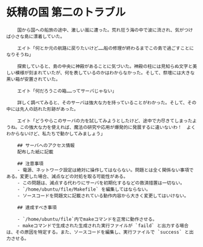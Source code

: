 # 妖精の国 第二のトラブル
        
        国から国への船旅の途中、激しい嵐に遭った。荒れ狂う海の中で波に流され、気がつけば小さな島に漂着していた。
        
        エイト「何とか元の航路に戻りたいけど……船の修理が終わるまでこの島で過ごすことになりそうね」
        
        探索していると、島の中央に神殿があることに気づいた。神殿の柱には見知らぬ文字と美しい模様が刻まれていたが、何を表しているのかはわからなかった。そして、祭壇には大きな黒い箱が安置されていた。
        
        エイト「何だろうこの箱……ってサーバじゃない」
        
        詳しく調べてみると、そのサーバは強大な力を持っていることがわかった。そして、その中には先人の訪れた形跡があった。
        
        エイト「どうやらこのサーバの力を試してみようとしたけど、途中で力尽きてしまったようね。この強大な力を使えれば、魔法の研究や応用が爆発的に発展するに違いないわ！　よくわからないけど、私たちで動かしてみましょう」
        
        ## サーバへのアクセス情報
        配布した紙に記載
        
        ## 注意事項
        - 電源、ネットワーク設定は絶対に操作してはならない。問題とは全く関係ない事項である。変更した場合、減点などの対処を取る可能性がある。
        - この問題は、減点する代わりにサーバを初期化するなどの救済措置は一切ない。
        - `/home/ubuntu/file/Makefile` を編集してはならない。
        - ソースコードを問題文に記載されている動作内容から大きく変更してはいけない。
        
        ## 達成すべき事項
        
        - `/home/ubuntu/file`内でmakeコマンドを正常に動作させる。
        - makeコマンドで生成された生成された実行ファイルが `faild` と出力する場合は、その原因を特定する。また、ソースコードを編集し、実行ファイルで `success` と出力させる。